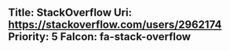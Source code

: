 Title: StackOverflow
Uri: https://stackoverflow.com/users/2962174
Priority: 5
FaIcon: fa-stack-overflow
---
